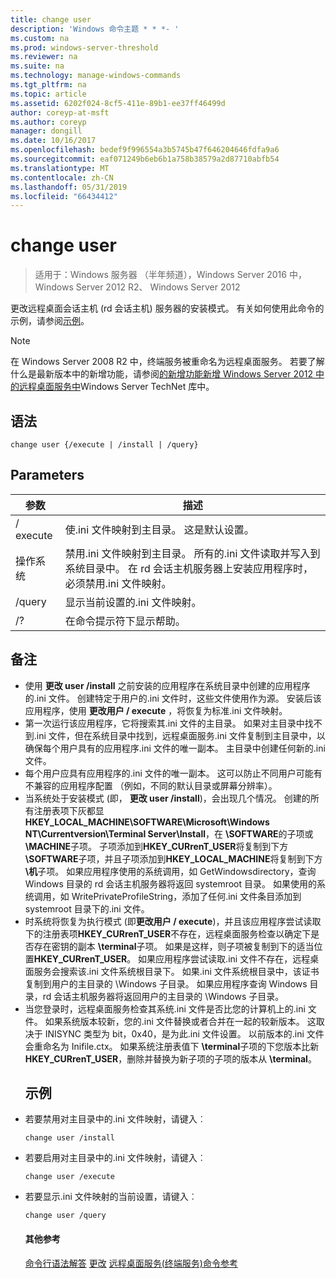 ```yaml
---
title: change user
description: 'Windows 命令主题 * * *- '
ms.custom: na
ms.prod: windows-server-threshold
ms.reviewer: na
ms.suite: na
ms.technology: manage-windows-commands
ms.tgt_pltfrm: na
ms.topic: article
ms.assetid: 6202f024-8cf5-411e-89b1-ee37ff46499d
author: coreyp-at-msft
ms.author: coreyp
manager: dongill
ms.date: 10/16/2017
ms.openlocfilehash: bedef9f996554a3b5745b47f646204646fdfa9a6
ms.sourcegitcommit: eaf071249b6eb6b1a758b38579a2d87710abfb54
ms.translationtype: MT
ms.contentlocale: zh-CN
ms.lasthandoff: 05/31/2019
ms.locfileid: "66434412"
---
```

# <a name="change-user"></a>change user

>适用于：Windows 服务器 （半年频道），Windows Server 2016 中，Windows Server 2012 R2、 Windows Server 2012

更改远程桌面会话主机 (rd 会话主机) 服务器的安装模式。
有关如何使用此命令的示例，请参阅[示例](#BKMK_examples)。
> [!NOTE]
> 在 Windows Server 2008 R2 中，终端服务被重命名为远程桌面服务。 若要了解什么是最新版本中的新增功能，请参阅[的新增功能新增 Windows Server 2012 中的远程桌面服务中](https://technet.microsoft.com/library/hh831527)Windows Server TechNet 库中。
> ## <a name="syntax"></a>语法
> ```
> change user {/execute | /install | /query}
> ```
> ## <a name="parameters"></a>Parameters
> 
> | 参数 |                                                                                                 描述                                                                                                  |
> |-----------|--------------------------------------------------------------------------------------------------------------------------------------------------------------------------------------------------------------|
> | / execute  |                                                                使.ini 文件映射到主目录。 这是默认设置。                                                                 |
> | 操作系统  | 禁用.ini 文件映射到主目录。 所有的.ini 文件读取并写入到系统目录中。 在 rd 会话主机服务器上安装应用程序时，必须禁用.ini 文件映射。 |
> |  /query   |                                                                             显示当前设置的.ini 文件映射。                                                                              |
> |    /?     |                                                                                     在命令提示符下显示帮助。                                                                                     |
> 
> ## <a name="remarks"></a>备注
> - 使用 **更改 user /install** 之前安装的应用程序在系统目录中创建的应用程序的.ini 文件。 创建特定于用户的.ini 文件时，这些文件使用作为源。 安装后该应用程序，使用 **更改用户 / execute** ，将恢复为标准.ini 文件映射。
> - 第一次运行该应用程序，它将搜索其.ini 文件的主目录。 如果对主目录中找不到.ini 文件，但在系统目录中找到，远程桌面服务.ini 文件复制到主目录中，以确保每个用户具有的应用程序.ini 文件的唯一副本。 主目录中创建任何新的.ini 文件。
> - 每个用户应具有应用程序的.ini 文件的唯一副本。 这可以防止不同用户可能有不兼容的应用程序配置 （例如，不同的默认目录或屏幕分辨率）。
> - 当系统处于安装模式 (即， **更改 user /install**)，会出现几个情况。 创建的所有注册表项下灰都显**HKEY_LOCAL_MACHINE\SOFTWARE\Microsoft\Windows NT\Currentversion\Terminal Server\Install**，在 **\SOFTWARE**的子项或 **\MACHINE**子项。 子项添加到**HKEY_CURrenT_USER**将复制到下方 **\SOFTWARE**子项，并且子项添加到**HKEY_LOCAL_MACHINE**将复制到下方 **\机**子项。 如果应用程序使用的系统调用，如 GetWindowsdirectory，查询 Windows 目录的 rd 会话主机服务器将返回 systemroot 目录。 如果使用的系统调用，如 WritePrivateProfileString，添加了任何.ini 文件条目添加到 systemroot 目录下的.ini 文件。
> - 时系统将恢复为执行模式 (即**更改用户 / execute**)，并且该应用程序尝试读取下的注册表项**HKEY_CURrenT_USER**不存在，远程桌面服务检查以确定下是否存在密钥的副本 **\terminal**子项。 如果是这样，则子项被复制到下的适当位置**HKEY_CURrenT_USER**。 如果应用程序尝试读取.ini 文件不存在，远程桌面服务会搜索该.ini 文件系统根目录下。 如果.ini 文件系统根目录中，该证书复制到用户的主目录的 \Windows 子目录。 如果应用程序查询 Windows 目录，rd 会话主机服务器将返回用户的主目录的 \Windows 子目录。
> - 当您登录时，远程桌面服务检查其系统.ini 文件是否比您的计算机上的.ini 文件。 如果系统版本较新，您的.ini 文件替换或者合并在一起的较新版本。 这取决于 INISYNC 类型为 bit，0x40，是为此.ini 文件设置。 以前版本的.ini 文件会重命名为 Inifile.ctx。 如果系统注册表值下 **\terminal**子项的下您版本比新**HKEY_CURrenT_USER**，删除并替换为新子项的子项的版本从 **\terminal**。
>   ## <a name="BKMK_examples"></a>示例
> - 若要禁用对主目录中的.ini 文件映射，请键入︰
>   ```
>   change user /install
>   ```
> - 若要启用对主目录中的.ini 文件映射，请键入︰
>   ```
>   change user /execute
>   ```
> - 若要显示.ini 文件映射的当前设置，请键入︰
>   ```
>   change user /query
>   ```
>   #### <a name="additional-references"></a>其他参考
>   [命令行语法解答](command-line-syntax-key.md)
>   [更改](change.md)
>   [远程桌面服务&#40;终端服务&#41;命令参考](remote-desktop-services-terminal-services-command-reference.md)
